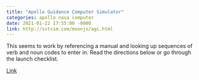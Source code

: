 ```yaml
---
title: "Apollo Guidance Computer Simulator"
categories: apollo nasa computer
date: 2021-01-22 17:55:00 -0000
link: http://svtsim.com/moonjs/agc.html
---
```

This seems to work by referencing a manual and looking up sequences of verb and noun codes to enter in. Read the directions below or go through the launch checklist.

[Link](http://svtsim.com/moonjs/agc.html)
